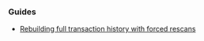 ### Guides

- [Rebuilding full transaction history with forced rescans](https://github.com/pkt-cash/pktd/pktwallet/tree/develop/docs/force_rescans.md)
